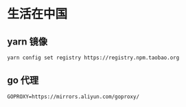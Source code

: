 # 生活在中国

## yarn 镜像

```shell
yarn config set registry https://registry.npm.taobao.org
```

## go 代理
```shell
GOPROXY=https://mirrors.aliyun.com/goproxy/
```